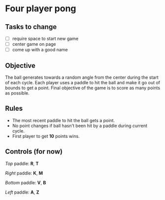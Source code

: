 # Four player pong

## Tasks to change
- [ ] require space to start new game
- [ ] center game on page
- [ ] come up with a good name

## Objective
The ball generates towards a random angle from the center during the start of each cycle. Each player uses a paddle to hit the ball and make it go out of bounds to get a point. Final objective of the game is to score as many points as possible.

## Rules
- The most recent paddle to hit the ball gets a point.
- No point changes if ball hasn't been hit by a paddle during current cycle.
- First player to get **10** points wins.

## Controls (for now)
_Top_ paddle: **R**, **T**

_Right_ paddle: **K**, **M**

_Bottom_ paddle: **V**, **B**

_Left_ paddle: **A**, **Z**

